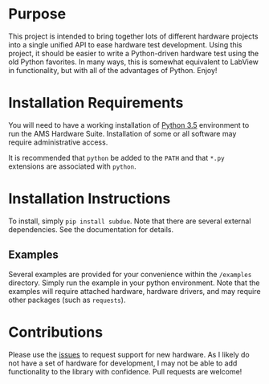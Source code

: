 # Purpose

This project is intended to bring together lots of different hardware
projects into a single unified API to ease hardware test development.
Using this project, it should be easier to write a Python-driven hardware
test using the old Python favorites.  In many ways, this is somewhat
equivalent to LabView in functionality, but with all of the advantages
of Python.  Enjoy!

# Installation Requirements

You will need to have a working installation of 
[Python 3.5](https://www.python.org/downloads/) environment to run
the AMS Hardware Suite.  Installation of some or all software may require
administrative access.

It is recommended that `python` be added to the `PATH` and that `*.py`
extensions are associated with `python`.

# Installation Instructions

To install, simply `pip install subdue`.  Note that there are several
external dependencies.  See the documentation for details.

## Examples

Several examples are provided for your convenience within the 
`/examples` directory.  Simply run the example in your python environment.
Note that the examples will require attached hardware, hardware drivers,
and may require other packages (such as `requests`).

# Contributions

Please use the [issues](https://github.com/slightlynybbled/subdue/issues)
to request support for new hardware.  As I likely do not have a set of 
hardware for development, I may not be able to add functionality to the
library with confidence.  Pull requests are welcome!
